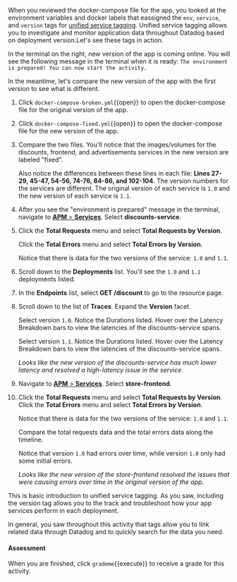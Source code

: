 When you reviewed the docker-compose file for the app, you looked at the environment variables and docker labels that eassigned the `env`, `service`, and `version` tags for <a href="https://docs.datadoghq.com/getting_started/tagging/unified_service_tagging?tab=docker" target="_blank">unified service tagging</a>. Unified service tagging allows you to investigate and monitor application data throughout Datadog based on deployment version.Let's see these tags in action. 

In the terminal on the right, new version of the app is coming online. You will see the following message in the terminal when it is ready: `The environment is prepared! You can now start the activity.`

In the meantime, let's compare the new version of the app with the first version to see what is different.

1. Click `docker-compose-broken.yml`{{open}} to open the docker-compose file for the original version of the app. 

2. Click `docker-compose-fixed.yml`{{open}} to open the docker-compose file for the new version of the app.

3. Compare the two files. You'll notice that the images/volumes for the discounts, frontend, and advertisements services in the new version are labeled "fixed".

    Also notice the differences between these lines in each file: **Lines 27-29, 45-47, 54-56, 74-76, 84-86, and 102-104**. The version numbers for the services are different. The original version of each service is `1.0` and the new version of each service is `1.1`.

4. After you see the "environment is prepared" message in the terminal, navigate to <a href="https://app.datadoghq.com/apm/services" target="_datadog">**APM** > **Services**</a>. Select **discounts-service**.

5. Click the **Total Requests** menu and select **Total Requests by Version**. 

    Click the **Total Errors** menu and select **Total Errors by Version**. 
    
    Notice that there is data for the two versions of the service: `1.0` and `1.1`.

6. Scroll down to the **Deployments** list. You'll see the `1.0` and `1.1` deployments listed.

7. In the **Endpoints** list, select **GET /discount** to go to the resource page.

8. Scroll down to the list of **Traces**. Expand the **Version** facet. 

    Select version `1.0`. Notice the Durations listed. Hover over the Latency Breakdown bars to view the latencies of the discounts-service spans.

    Select version `1.1`. Notice the Durations listed. Hover over the Latency Breakdown bars to view the latencies of the discounts-service spans.

    _Looks like the new version of the discounts-service has much lower latency and resolved a high-latency issue in the service._

9.  Navigate to <a href="https://app.datadoghq.com/apm/services" target="_datadog">**APM** > **Services**</a>. Select **store-frontend**.

10. Click the **Total Requests** menu and select **Total Requests by Version**. Click the **Total Errors** menu and select **Total Errors by Version**. 

    Notice that there is data for the two versions of the service: `1.0` and `1.1`.

    Compare the total requests data and the total errors data along the timeline. 
    
    Notice that version `1.0` had errors over time, while version `1.0` only had some initial errors. 

    _Looks like the new version of the store-frontend resolved the issues that were causing errors over time in the original version of the app._ 


This is basic introduction to unified service tagging. As you saw, including the version tag allows you to the track and troubleshoot how your app services perform in each deployment.

In general, you saw throughout this activity that tags allow you to link related data through Datadog and to quickly search for the data you need.
 
#### Assessment
When you are finished, click `grademe`{{execute}} to receive a grade for this activity. 